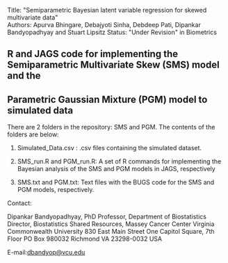 Title:   "Semiparametric Bayesian latent variable regression for skewed multivariate data"  	        
Authors:  Apurva Bhingare, Debajyoti Sinha, Debdeep Pati, Dipankar Bandyopadhyay and Stuart Lipsitz
Status:  "Under Revision" in Biometrics


## R and JAGS code for implementing the Semiparametric Multivariate Skew (SMS) model and the 
## Parametric Gaussian Mixture (PGM) model to simulated data


There are 2 folders in the repository: SMS and PGM. The contents of the folders are below:


1) Simulated_Data.csv : .csv files containing the simulated dataset. 

2) SMS_run.R and PGM_run.R:  A set of R commands for implementing the Bayesian analysis of the SMS and PGM models in JAGS, respectively

3) SMS.txt and PGM.txt:      Text files with the BUGS code for the SMS and PGM models, respectively.



Contact: 

Dipankar Bandyopadhyay, PhD
Professor, Department of Biostatistics
Director, Biostatistics Shared Resources, Massey Cancer Center
Virginia Commonwealth University
830 East Main Street
One Capitol Square, 7th Floor
PO Box 980032
Richmond
VA 23298-0032
USA

E-mail:dbandyop@vcu.edu
